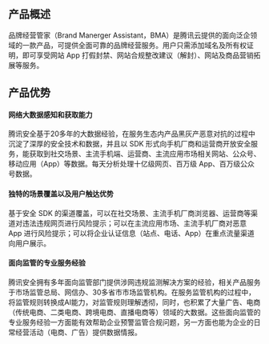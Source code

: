 ## 产品概述

品牌经营管家（Brand Manerger Assistant，BMA）是腾讯云提供的面向泛企领域的一款产品，可提供全面可靠的品牌经营服务。用户只需添加域名及所有权证明，即可享受网站 App 打假封禁、网站合规整改建议（解封）、网站及商品营销拓展等服务。

## 产品优势

#### 网络大数据感知和获取能力

腾讯安全基于20多年的大数据经验，在服务生态内产品黑灰产恶意对抗的过程中沉淀了深厚的安全技术和数据，并且以 SDK 形式向手机厂商和运营商开放安全服务，能获取到社交场景、主流手机端、运营商、主流应用市场相关网站、公众号、移动应用（App）等数据。每天分析处理十亿级网页、百万级 App、百万级公众号数据。

#### 独特的场景覆盖以及用户触达优势

基于安全 SDK 的渠道覆盖，可以在社交场景、主流手机厂商浏览器、运营商等渠道对违法违规网页进行风险提示；可以在主流应用市场、主流手机厂商对恶意 App 进行风险提示；可以将企业认证信息（站点、电话、App）在重点流量渠道向用户展示。

#### 面向监管的专业服务经验

腾讯安全拥有多年面向监管部门提供涉网违规监测解决方案的经验，相关产品服务于市场监管总局、网信办、30多省市市场监管机构。在服务监管机构的过程中，将监管规则转换成AI能力，对监管规则理解透彻，同时，也积累了大量广告、电商（传统电商、二类电商、跨境电商、直播电商等）领域的大数据。这些面向监管的专业服务经验一方面能有效帮助企业预警监管合规问题，另一方面也能为企业的日常经营活动（电商、广告）提供数据情报。

